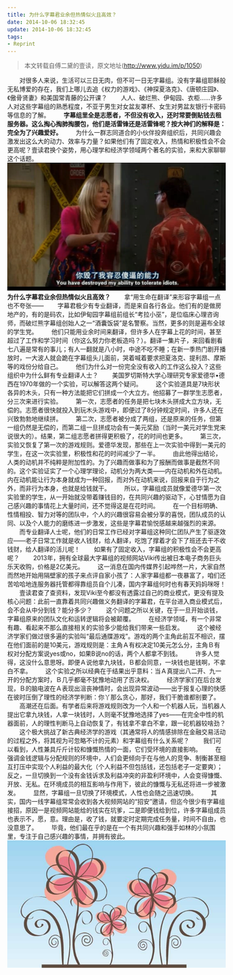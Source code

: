 ```yaml
---
title: 为什么字幕君业余但热情似火且高效？
date: 2014-10-06 18:32:45
update: 2014-10-06 18:32:45
tags: 
- Reprint
---
```

> 本文转载自傅二黛的壹读，原文地址(http://www.yidu.im/p/1050)

　　对很多人来说，生活可以三日无肉，但不可一日无字幕组。没有字幕组耶稣般无私博爱的存在，我们上哪儿去追《权力的游戏》、《神探夏洛克》、《唐顿庄园》、《傲骨贤妻》和美国常青藤的公开课？
　　人人、破烂熊、伊甸园、衣柜……许多人对这些字幕组的熟悉程度，不亚于男生对女盆友罩杯、女生对男盆友银行卡密码等信息的了解。
　　**字幕组里全是志愿者，不但没有收入，还时常要倒贴钱去租服务器。这么掏心掏肺掏腰包，他们是活雷锋还是活雷锋呢？按大神们的解释是：完全为了兴趣爱好。**
　　为什么一群志同道合的小伙伴投奔组织后，共同兴趣会激发出这么大的动力、效率与力量？如果他们有了固定收入，热情和积极性会不会更高呢？壹读君换个姿势，用心理学和经济学领域两个著名的实验，来和大家聊聊这个话题。
![](为什么字幕君业余但热情似火且高效？/1.png)
　　**为什么字幕君业余但热情似火且高效？**
　　拿“用生命在翻译”来形容字幕组一点也不夸张——
　　字幕君极少有专业翻译，而是来自各行各业。他们有的是做房地产的，有的是码农，比如伊甸园字幕组前组长“考拉小巫”，是位临床心理咨询师，而破烂熊字幕组创始人之一“酒囊饭袋”是名警察。当然，更多的则是遍布全球的学生党。
　　他们只能用业余时间来翻译，但许多人在字幕上花的时间，甚至超过了工作和学习时间（你这么努力你老板造吗？）。翻译一集片子，来回看剧看七八遍是常有的事儿；有人一翻就是八小时，中途不吃不睡；在新一季热门剧开播放时，一大波人就会跪在字幕组头儿面前，哭着喊着要求把夏洛克、提利昂、摩斯等的戏份分给自己。
　　他们为什么对一份完全没有收入的工作这么投入？这些组织中为什么鲜有专业翻译人士？
　　美国罗切斯特大学心理研究专家爱德华•德西在1970年做的一个实验，可以解答这两个疑问。
　　这个实验道具是7块形状各异的木头，只有一种方法能把它们拼成一个大立方。他招募了一群学生志愿者，分三次来进行实验。
　　第一次，志愿者的任务是把七块木头拼成大立方块，无偿的。志愿者很快就投入到玩木头游戏中，即便过了8分钟规定时间，许多人还在兴致勃勃地继续拼。
　　第二次，志愿者被分成了两组，还是原来的任务，但第一组仍然是无偿的，而第二组一旦拼成功会有一美元奖励（当时一美元对学生党来说很大的）。结果，第二组志愿者拼得更积极了，花的时间也更多。
　　第三次，实验又恢复了第一次的游戏规则。爱德华发现，那些在上一次实验中得到一美元的学生，在这一次实验里，积极性和花的时间减少了一半。
　　由此他得出结论，人类的动机并不纯粹是附加性的。为了兴趣而做事和为了报酬而做事是截然不同的。这个实验证实了一个心理学理论，动机分为两大类——内在动机和外在动机。内在动机能让行为本身就成为一种回报，而对外在动机来说，回报来自于行为之外，而非行为本身，也就是给钱就干。
　　所以，字幕组成员就像爱德华第一次实验里的学生，从一开始就没带着赚钱目的，在共同兴趣的驱动下，心甘情愿为自己感兴趣的事情花上大量时间，还不觉得这是在花时间。
　　在一个目标明确、性情相投、智力对等的团队中，个人的兴趣很容易会被分享的喜悦，团队成员的认同、以及个人能力的磨练进一步激发，这些是字幕君愉悦感越来越强烈的来源。
　　而专业翻译人士呢，他们的日常工作已经对字幕组这种同仁团队产生了驱逐效应——老子日常工作就是收人钱财，给人翻译，吃饱了撑着才会下了班还去干不收钱财，给人翻译的活儿呢！
　　如果有了固定收入，字幕组的积极性会不会更高呢？
　　2013年，拥有全球最大字幕组的视频网站Viki传出被日本电子商务巨头乐天收购，价格是2亿美元。
　　这一消息在国内传媒界引起哗然一片，大家自然而然地开始用隔壁家的孩子来点评自家小孩了：人家字幕组都一夜暴富了，咱们还苦哈哈地连服务器托管都得靠组员自个儿凑，国内字幕组何时也有春天妈妈咪呀！
　　壹读君查了查资料，发现Viki至今都没有透露过自己的商业模式，更没有提及核心问题：此前一直靠着共同兴趣做义务翻译的字幕君，在平台进入商业模式后，会不会从中分到钱？能分多少？
　　这个问题之所以关键，在于一旦开始谈钱，字幕组原来的团队文化和运转逻辑将会被颠覆。
　　在经济学领域，有一个非常有趣、看起来不那么直接相关的实验多少能给我们带来一些启发。
　　这个被经济学家们做过很多遍的实验叫“最后通牒游戏”。游戏的两个主角此前互不相识，摆在他们面前的是10美元，游戏规则是：主角Ａ有权决定10美元怎么分，主角Ｂ有权对分配方案说yes或no，如果B说no的话，两个人都拿不到钱。
　　许多人觉得，这没什么意思呀。即便Ａ说他拿九块钱，Ｂ都会同意，一块钱也是钱啊，不拿白不拿。
　　这个实验之所以经典在于结果出乎意料：当Ａ真提出八二开、九一开的分配方案时，Ｂ几乎都毫不犹豫地动用了否决权。
　　经济学家们在后台发现，Ｂ的脑电波在Ａ表现出沮丧神情时，会出现异常波动——出于报复心理的快感在彼时压倒了理性的经济学判断：你丫那么贪心，那好，我们干脆谁都别要了。
　　高潮还在后面。有学者后来将游戏规则改为一个人和一个机器人玩，当机器人提出它拿九块钱，人拿一块钱时，人则毫不犹豫地选择了yes——在完全中性的机器面前，人的理性判断马上自动恢复了，有钱拿不拿白不拿，跟一砣机器较啥劲？
　　这个极大挑战了新古典经济学的游戏（其通常将人的情感排除在金融交易活动的过程之外，将其视为可忽略不计的元素）和字幕组有什么关系呢？
　　我们可以看到，人性兼具斤斤计较和慷慨热情的一面，它们受环境的直接影响。
　　在强调金钱逻辑与分配规则的环境中，人们会更倾向于在与他人的竞争、制衡甚至相互打压中实现个人利益的最大化（个人利益不但包括钱，还包括老子一定要爽）；反之，一旦切换到一个没有金钱诉求及利益冲突的非盈利环境中，人会变得慷慨、开放、无私。在环境成员的相互影响与作用下，彼此的慷慨与无私还将进一步被激发。
　　显然，字幕组一旦切换了环境模式，人性也会随之迅速切换。
　　其实，国内一线字幕组常常会收到各大视频网站的“招安”邀请，但迄今很少有字幕组接招，原因一是视频网站能给的钱实在坑爹，二是即便钱给到位，许多字幕组成员也表示不，愿，意。理由是，收了钱，就要定时定期完成任务量，时间不自由，也没意思了。
　　毕竟，他们最在乎的是在一个有共同兴趣和强手如林的小氛围里，专注于自己感兴趣的事情，并拥有彼此。
![](为什么字幕君业余但热情似火且高效？/2.jpg)

